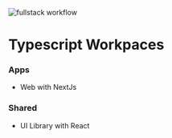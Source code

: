 ![fullstack workflow](https://github.com/JoaoPauloCMarra/typescript-workspaces/actions/workflows/main.yml/badge.svg)

# Typescript Workpaces

### Apps

* Web with NextJs

### Shared

* UI Library with React


